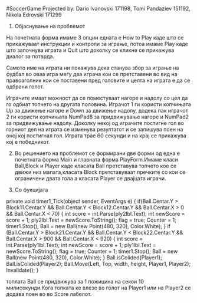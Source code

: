 #SoccerGame
Projected by: Dario Ivanovski 171198, Tomi Pandaziev 151192, Nikola Edrovski 171299
1.	Објаснување на проблемот
 
На почетната форма имаме 3 опции едната е How to Play каде што се прикажуваат инструкции и контроли за играње, потоа имаме Play каде што започнува играта и Quit што доколку се кликне се прикажува диалог за потврда. 
 

Самото име на играта ни покажува дека станува збор за играње на фудбал во оваа игра меѓу два играча кои се претставени во вид на правоаголник кои се поставени пред головите и целта на играта е да се одбрани голот. 
 
Играчите имаат можност да се поместуваат нагоре и надолу со цел да го одбиат топчето на другата половина. Играчот 1 ги користи копчињата Up за движење нагоре и Down за движење надолу, додека пак играчот 2 ги користи копчињата NumPad8 за придвижување нагоре и NumPad2 за придвижување надолу. Доколку некој од играчите постигне гол во горниот дел на играта се изменува резултатот и се запишува поен на оној кој постигнал гол. Играта трае 60 секунди и на крај се прикажува кој е победникот.
  


2.	Во решението на проблемот се формирани две форми од една е почетната форма Main и главната форма PlayForm.Имаме класи Ball,Block и Player каде класата Ball претставува топчето кое се движи низ мапата,класата Block претставуваат пречките со кои се ограничени двата гола а класата Player се двајцата играчи.

3.	Со фукцијата 


private void timer1_Tick(object sender, EventArgs e)
        {
            if(Ball.Centar.Y  > Block11.Centar.Y && Ball.Centar.Y  < Block12.Centar.Y && Ball.Centar.X > 0 && Ball.Centar.X < 70)
            {
                    int score = int.Parse(ply2lbl.Text);
                    int newScore = score + 1;
                    ply2lbl.Text = newScore.ToString();
                    flag = true;
                    Counter = 1;
                    timer1.Stop();
                    Ball = new Ball(new Point(480, 320), Color.White);
            }
            if (Ball.Centar.Y > Block21.Centar.Y && Ball.Centar.Y < Block22.Centar.Y && Ball.Centar.X > 900 && Ball.Centar.X < 920)
            {
                int score = int.Parse(ply1lbl.Text);
                int newScore = score + 1;
                ply1lbl.Text = newScore.ToString();
                flag = true;
                Counter = 1;
                timer1.Stop();
                Ball = new Ball(new Point(480, 320), Color.White);
            }
            Ball.isColided(Player1);
            Ball.isColided(Player2);
            Ball.Move(Left, Top, width, height, Player1, Player2);
            Invalidate();
        }
   
топлата Ball се придвижува за 1 пожицина на секои 10 милисекунди.Кога топката ке влезе во голот на Player1 или на Player2 се додава поен во во Score лабелот.
